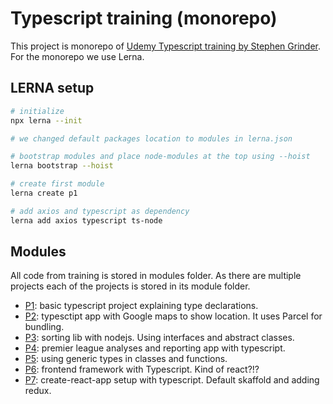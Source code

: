 # Typescript training (monorepo)

This project is monorepo of [Udemy Typescript training by Stephen Grinder](https://www.udemy.com/course/typescript-the-complete-developers-guide/). For the monorepo we use Lerna.

## LERNA setup

```bash
# initialize
npx lerna --init

# we changed default packages location to modules in lerna.json

# bootstrap modules and place node-modules at the top using --hoist
lerna bootstrap --hoist

# create first module
lerna create p1

# add axios and typescript as dependency
lerna add axios typescript ts-node

```

## Modules

All code from training is stored in modules folder. As there are multiple projects each of the projects is stored in its module folder.

- [P1](modules/p1/README.md): basic typescript project explaining type declarations.
- [P2](modules/p2/README.md): typesctipt app with Google maps to show location. It uses Parcel for bundling.
- [P3](modules/p3/README.md): sorting lib with nodejs. Using interfaces and abstract classes.
- [P4](modules/p4/README.md): premier league analyses and reporting app with typescript.
- [P5](modules/p5/README.md): using generic types in classes and functions.
- [P6](modules/p6/README.md): frontend framework with Typescript. Kind of react?!?
- [P7](modules/p7/README.md): create-react-app setup with typescript. Default skaffold and adding redux.
